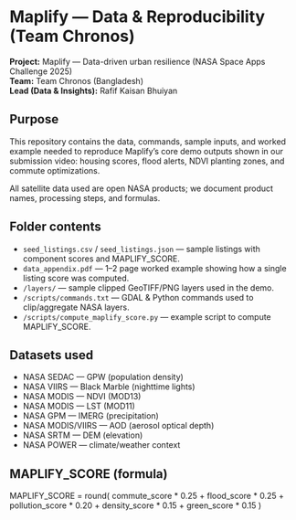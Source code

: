 # Maplify — Data & Reproducibility (Team Chronos)

**Project:** Maplify — Data-driven urban resilience (NASA Space Apps Challenge 2025)  
**Team:** Team Chronos (Bangladesh)  
**Lead (Data & Insights):** Rafif Kaisan Bhuiyan  

## Purpose
This repository contains the data, commands, sample inputs, and worked example needed to reproduce Maplify’s core demo outputs shown in our submission video: housing scores, flood alerts, NDVI planting zones, and commute optimizations.  

All satellite data used are open NASA products; we document product names, processing steps, and formulas.

## Folder contents
- `seed_listings.csv` / `seed_listings.json` — sample listings with component scores and MAPLIFY_SCORE.
- `data_appendix.pdf` — 1–2 page worked example showing how a single listing score was computed.
- `/layers/` — sample clipped GeoTIFF/PNG layers used in the demo.
- `/scripts/commands.txt` — GDAL & Python commands used to clip/aggregate NASA layers.
- `/scripts/compute_maplify_score.py` — example script to compute MAPLIFY_SCORE.

## Datasets used
- NASA SEDAC — GPW (population density)
- NASA VIIRS — Black Marble (nighttime lights)
- NASA MODIS — NDVI (MOD13)
- NASA MODIS — LST (MOD11)
- NASA GPM — IMERG (precipitation)
- NASA MODIS/VIIRS — AOD (aerosol optical depth)
- NASA SRTM — DEM (elevation)
- NASA POWER — climate/weather context

## MAPLIFY_SCORE (formula)
MAPLIFY_SCORE = round(
commute_score * 0.25 +
flood_score * 0.25 +
pollution_score * 0.20 +
density_score * 0.15 +
green_score * 0.15
)
